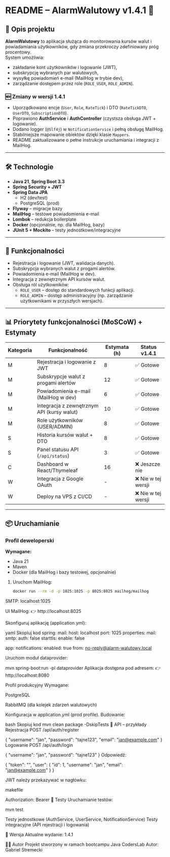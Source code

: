 # README – AlarmWalutowy v1.4.1 🎯

## 📌 Opis projektu

**AlarmWalutowy** to aplikacja służąca do monitorowania kursów walut i powiadamiania użytkowników, gdy zmiana przekroczy zdefiniowany próg procentowy.  
System umożliwia:
- zakładanie kont użytkowników i logowanie (JWT),
- subskrypcję wybranych par walutowych,
- wysyłkę powiadomień e-mail (MailHog w trybie dev),
- zarządzanie dostępem przez role (`ROLE_USER`, `ROLE_ADMIN`).

### 🆕 Zmiany w wersji 1.4.1
- Uporządkowano encje (`User`, `Role`, `RateTick`) i DTO (`RateTickDTO`, `UserDTO`, `SubscriptionDTO`).
- Poprawiono **AuthService** i **AuthController** (czystsza obsługa JWT + logowanie).
- Dodano logger (`@Slf4j`) w `NotificationService` i pełną obsługę MailHog.
- Stabilniejsze mapowanie obiektów dzięki klasie `Mappers`.
- README zaktualizowane o pełne instrukcje uruchamiania i integracji z MailHog.

---

## 🛠 Technologie

- **Java 21**, **Spring Boot 3.3**
- **Spring Security + JWT**
- **Spring Data JPA**
    - H2 (dev/test)
    - PostgreSQL (prod)
- **Flyway** – migracje bazy
- **MailHog** – testowe powiadomienia e-mail
- **Lombok** – redukcja boilerplate
- **Docker** (opcjonalnie, np. dla MailHog, bazy)
- **JUnit 5 + Mockito** – testy jednostkowe/integracyjne

---

## 🚀 Funkcjonalności

- Rejestracja i logowanie (JWT, walidacja danych).
- Subskrypcja wybranych walut z progami alertów.
- Powiadomienia e-mail (MailHog w dev).
- Integracja z zewnętrznym API kursów walut.
- Obsługa ról użytkowników:
    - `ROLE_USER` – dostęp do standardowych funkcji aplikacji.
    - `ROLE_ADMIN` – dostęp administracyjny (np. zarządzanie użytkownikami w przyszłych wersjach).

---

## 📊 Priorytety funkcjonalności (MoSCoW) + Estymaty

| Kategoria | Funkcjonalność                            | Estymata (h) | Status v1.4.1 |
|-----------|--------------------------------------------|--------------|---------------|
| M         | Rejestracja i logowanie z JWT              | 8            | ✅ Gotowe     |
| M         | Subskrypcje walut z progami alertów        | 12           | ✅ Gotowe     |
| M         | Powiadomienia e-mail (MailHog w dev)       | 6            | ✅ Gotowe     |
| M         | Integracja z zewnętrznym API (kursy walut) | 10           | ✅ Gotowe     |
| M         | Role użytkowników (USER/ADMIN)             | 8            | ✅ Gotowe     |
| S         | Historia kursów walut + DTO                | 8            | ✅ Gotowe     |
| S         | Panel statusu API (`/api/status`)          | 3            | ✅ Gotowe     |
| C         | Dashboard w React/Thymeleaf                | 16           | ❌ Jeszcze nie|
| W         | Integracja z Google OAuth                  | -            | ❌ Nie w tej wersji |
| W         | Deploy na VPS z CI/CD                      | -            | ❌ Nie w tej wersji |

---

## 📦 Uruchamianie

### Profil deweloperski

**Wymagane:**
- Java 21
- Maven
- Docker (dla MailHog i bazy testowej, opcjonalnie)

1. Uruchom MailHog:
   ```bash
   docker run --rm -d -p 1025:1025 -p 8025:8025 mailhog/mailhog
SMTP: localhost:1025

UI MailHog: 👉 http://localhost:8025

Skonfiguruj aplikację (application.yml):

yaml
Skopiuj kod
spring:
mail:
host: localhost
port: 1025
properties:
mail:
smtp:
auth: false
starttls:
enable: false

app:
notifications:
enabled: true
from: no-reply@alarm-walutowy.local


Uruchom moduł dataprovider:

mvn spring-boot:run -pl dataprovider
Aplikacja dostępna pod adresem:
👉 http://localhost:8080

Profil produkcyjny
Wymagane:

PostgreSQL

RabbitMQ (dla kolejek zdarzeń walutowych)

Konfiguracja w application.yml (prod profile).
Budowanie:

bash
Skopiuj kod
mvn clean package -DskipTests
🔑 API – przykłady
Rejestracja
POST /api/auth/register


{
"username": "jan",
"password": "tajne123",
"email": "jan@example.com"
}
Logowanie
POST /api/auth/login


{
"username": "jan",
"password": "tajne123"
}
Odpowiedź:


{
"token": "<jwt-token>",
"user": { "id": 1, "username": "jan", "email": "jan@example.com" }
}

JWT należy przekazywać w nagłówku:

makefile

Authorization: Bearer <jwt-token>
🧪 Testy
Uruchamianie testów:

mvn test

Testy jednostkowe (AuthService, UserService, NotificationService)
Testy integracyjne (API rejestracji i logowania)

📄 Wersja
Aktualne wydanie: 1.4.1

👨‍💻 Autor
Projekt stworzony w ramach bootcampu Java CodersLab
Autor: Gabriel Stremecki